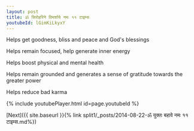 ```yaml
---
layout: post
title: ॐ सिरोहरिने विमर्शाये नमः ११ टाइम्स
youtubeId: lGimKiLkyxY
---
```

 
 
Helps get goodness, bliss and peace and God's blessings
 
Helps remain focused, help generate inner energy 
 
Helps boost physical and mental health 
 
Helps remain grounded and generates a sense of gratitude towards the greater power 
 
Helps reduce bad karma
 
 
 
 


{% include youtubePlayer.html id=page.youtubeId %}
 
[Next]({{ site.baseurl }}{% link  split1/_posts/2014-08-22-ॐ युक्तः बहावे नमः ११ टाइम्स.md%})
 
